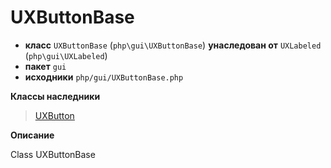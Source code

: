 # UXButtonBase

- **класс** `UXButtonBase` (`php\gui\UXButtonBase`) **унаследован от** `UXLabeled` (`php\gui\UXLabeled`)
- **пакет** `gui`
- **исходники** `php/gui/UXButtonBase.php`

**Классы наследники**

> [UXButton](https://github.com/jphp-compiler/jphp/blob/master/exts/jphp-gui-ext/api-docs/classes/php/gui/UXButton.ru.md)

**Описание**

Class UXButtonBase